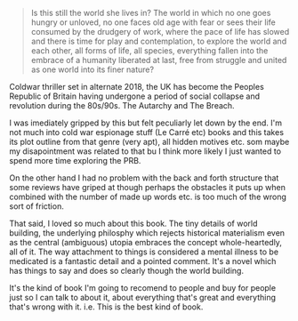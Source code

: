 >Is this still the world she lives in? The world in which no one goes hungry or unloved, no one faces old age with fear or sees their life consumed by the drudgery of work, where the pace of life has slowed and there is time for play and contemplation, to explore the world and each other, all forms of life, all species, everything fallen into the embrace of a humanity liberated at last, free from struggle and united as one world into its finer nature?

Coldwar thriller set in alternate 2018, the UK has become the Peoples Republic of Britain having undergone a period of social collapse and revolution during the 80s/90s. The Autarchy and The Breach.

I was imediately gripped by this but felt peculiarly let down by the end. I'm not much into cold war espionage stuff (Le Carré etc) books and this takes its plot outline from that genre (very apt), all hidden motives etc. som maybe my disapointment was related to that bu I think more likely I just wanted to spend more time exploring the PRB.

On the other hand I had no problem with the back and forth structure that some reviews have griped at though perhaps the obstacles it puts up when combined with the number of made up words etc. is too much of the wrong sort of friction. 

That said, I loved so much about this book. The tiny details of world building, the underlying philosphy which rejects historical materialism even as the central (ambiguous) utopia embraces the concept whole-heartedly, all of it. The way attachment to things is considered a mental illness to be medicated is a fantastic detail and a pointed comment. It's a novel which has things to say and does so clearly though the world building.

It's the kind of book I'm going to recomend to people and buy for people just so I can talk to about it, about everything that's great and everything that's wrong with it. i.e. This is the best kind of book.
